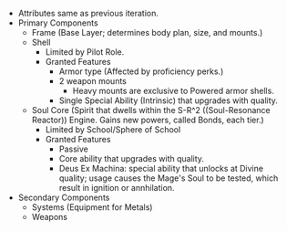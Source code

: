 - Attributes same as previous iteration. 
- Primary Components 
    - Frame (Base Layer; determines body plan, size, and mounts.)
    - Shell
	    - Limited by Pilot Role.
	    - Granted Features 
		    - Armor type (Affected by proficiency perks.)
		    - 2 weapon mounts 
			    - Heavy mounts are exclusive to Powered armor shells.
			- Single Special Ability (Intrinsic) that upgrades with quality.
	- Soul Core (Spirit that dwells within the S-R^2 ((Soul-Resonance Reactor)) Engine. Gains new powers, called Bonds, each tier.)
		- Limited by School/Sphere of School
		- Granted Features 
			- Passive 
			- Core ability that upgrades with quality.
			- Deus Ex Machina: special ability that unlocks at Divine quality; usage causes the Mage's Soul to be tested, which result in ignition or annhilation.
 - Secondary Components 
	 - Systems (Equipment for Metals)
	 - Weapons 